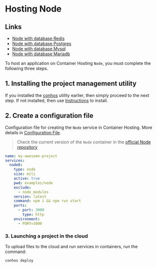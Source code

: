 # Hosting Node

## Links

- [Node with database Redis](./HostingNodeRedis.md)  
- [Node with database Postgres](./HostingNodePostgres.md)  
- [Node with database Mysql](./HostingNodeMysql.md)  
- [Node with database Mariadb](./HostingNodeMariadb.md)  


To host an application on Container Hosting `Node`, you must complete the following three steps.

## 1. Installing the project management utility

If you installed the [conhos](https://www.npmjs.com/package/conhos) utility earlier, then simply proceed to the next step. If not installed, then use [Instructions](./GettingStarted.md) to install.

## 2. Create a configuration file

Configuration file for creating the `Node` service in Container Hosting. More details in [Configuration File](./ConfigFile.md).

> Check the current version of the `Node` container in the [official Node repository](https://hub.docker.com/_/node/tags)

```yml
name: my-awesome-project
services:
  node0:
    type: node
    size: mili
    active: true
    pwd: examples/node
    exclude:
      - node_modules
    version: latest
    command: npm i && npm run start
    ports:
      - port: 3000
        type: http
    environment:
      - PORT=3000
```

### 3. Launching a project in the cloud

To upload files to the cloud and run services in containers, run the command:

```sh
conhos deploy
```
